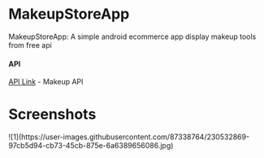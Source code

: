 # MakeupStoreApp
 MakeupStoreApp: A simple android ecommerce app display makeup tools from free api
 
 
 #### API
 [API Link](https://makeup-api.herokuapp.com/) - Makeup API
 
 
# Screenshots
<div>
![1](https://user-images.githubusercontent.com/87338764/230532869-97cb5d94-cb73-45cb-875e-6a6389656086.jpg)
</div>
